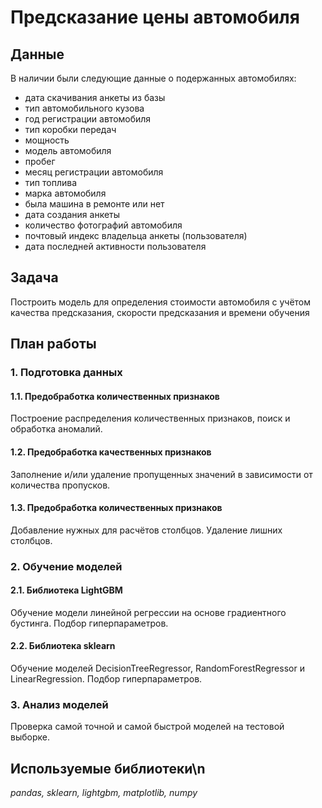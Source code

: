 # Предсказание цены автомобиля


## Данные
В наличии были следующие данные о подержанных автомобилях:
- дата скачивания анкеты из базы
- тип автомобильного кузова
- год регистрации автомобиля
- тип коробки передач
- мощность
- модель автомобиля
- пробег
- месяц регистрации автомобиля
- тип топлива
- марка автомобиля
- была машина в ремонте или нет
- дата создания анкеты
- количество фотографий автомобиля
- почтовый индекс владельца анкеты (пользователя)
- дата последней активности пользователя

## Задача
Построить модель для определения стоимости автомобиля с учётом качества предсказания, скорости предсказания и времени обучения

## План работы
### 1. Подготовка данных
#### 1.1. Предобработка количественных признаков
Построение распределения количественных признаков, поиск и обработка аномалий.
#### 1.2. Предобработка качественных признаков
Заполнение и/или удаление пропущенных значений в зависимости от количества пропусков.
#### 1.3. Предобработка количественных признаков
Добавление нужных для расчётов столбцов. Удаление лишних столбцов.
### 2. Обучение моделей
#### 2.1. Библиотека  LightGBM
Обучение модели линейной регрессии на основе градиентного бустинга. Подбор гиперпараметров.
#### 2.2. Библиотека sklearn
Обучение моделей DecisionTreeRegressor, RandomForestRegressor и LinearRegression. Подбор гиперпараметров.
### 3. Анализ моделей
Проверка самой точной и самой быстрой моделей на тестовой выборке.

## Используемые библиотеки\n
*pandas, sklearn, lightgbm, matplotlib, numpy*


